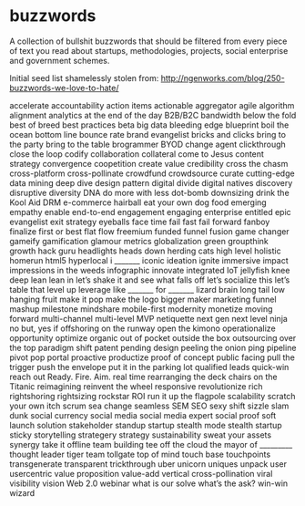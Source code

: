 # buzzwords
A collection of bullshit buzzwords that should be filtered from every piece of text you read about startups, methodologies, projects, social enterprise and government schemes.

Initial seed list shamelessly stolen from: http://ngenworks.com/blog/250-buzzwords-we-love-to-hate/


accelerate
accountability
action items
actionable
aggregator
agile
algorithm
alignment
analytics
at the end of the day
B2B/B2C
bandwidth
below the fold
best of breed
best practices
beta
big data
bleeding edge
blueprint
boil the ocean
bottom line
bounce rate
brand evangelist
bricks and clicks
bring to the party
bring to the table
brogrammer
BYOD
change agent
clickthrough
close the loop
codify
collaboration
collateral
come to Jesus
content strategy
convergence
coopetition
create value
credibility
cross the chasm
cross-platform
cross-pollinate
crowdfund
crowdsource
curate
cutting-edge
data mining
deep dive
design pattern
digital divide
digital natives
discovery
disruptive
diversity
DNA
do more with less
dot-bomb
downsizing
drink the Kool Aid
DRM
e-commerce hairball
eat your own dog food
emerging
empathy
enable
end-to-end
engagement
engaging
enterprise
entitled
epic
evangelist
exit strategy
eyeballs
face time
fail fast
fail forward
fanboy
finalize
first or best
flat
flow
freemium
funded
funnel
fusion
game changer
gameify
gamification
glamour metrics
globalization
green
groupthink
growth hack
guru
headlights
heads down
herding cats
high level
holistic
homerun
html5
hyperlocal
i _______
iconic
ideation
ignite
immersive
impact
impressions
in the weeds
infographic
innovate
integrated
IoT
jellyfish
knee deep
lean
lean in
let’s shake it and see what falls off
let’s socialize this
let’s table that
level up
leverage
like _______ for _______
lizard brain
long tail
low hanging fruit
make it pop
make the logo bigger
maker
marketing funnel
mashup
milestone
mindshare
mobile-first
modernity
monetize
moving forward
multi-channel
multi-level
MVP
netiquette
next gen
next level
ninja
no but, yes if
offshoring
on the runway
open the kimono
operationalize
opportunity
optimize
organic
out of pocket
outside the box
outsourcing
over the top
paradigm shift
patent pending design
peeling the onion
ping
pipeline
pivot
pop
portal
proactive
productize
proof of concept
public facing
pull the trigger
push the envelope
put it in the parking lot
qualified leads
quick-win
reach out
Ready. Fire. Aim.
real time
rearranging the deck chairs on the Titanic
reimagining
reinvent the wheel
responsive
revolutionize
rich
rightshoring
rightsizing
rockstar
ROI
run it up the flagpole
scalability
scratch your own itch
scrum
sea change
seamless
SEM
SEO
sexy
shift
sizzle
slam dunk
social currency
social media
social media expert
social proof
soft launch
solution
stakeholder
standup
startup
stealth mode
stealth startup
sticky
storytelling
strategery
strategy
sustainability
sweat your assets
synergy
take it offline
team building
tee off
the cloud
the mayor of _________
thought leader
tiger team
tollgate
top of mind
touch base
touchpoints
transgenerate
transparent
trickthrough
uber
unicorn
uniques
unpack
user
usercentric
value proposition
value-add
vertical cross-pollination
viral
visibility
vision
Web 2.0
webinar
what is our solve
what’s the ask?
win-win
wizard
